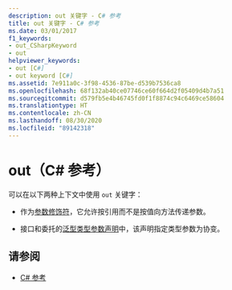```yaml
---
description: out 关键字 - C# 参考
title: out 关键字 - C# 参考
ms.date: 03/01/2017
f1_keywords:
- out_CSharpKeyword
- out
helpviewer_keywords:
- out [C#]
- out keyword [C#]
ms.assetid: 7e911a0c-3f98-4536-87be-d539b7536ca8
ms.openlocfilehash: 68f132ab40ce07746ce60f664d2f05409d4b7a51
ms.sourcegitcommit: d579fb5e4b46745fd0f1f8874c94c6469ce58604
ms.translationtype: HT
ms.contentlocale: zh-CN
ms.lasthandoff: 08/30/2020
ms.locfileid: "89142318"
---
```

# <a name="out-c-reference"></a>out（C# 参考）

可以在以下两种上下文中使用 `out` 关键字：

- 作为[参数修饰符](out-parameter-modifier.md)，它允许按引用而不是按值向方法传递参数。

- 接口和委托的[泛型类型参数声明](out-generic-modifier.md)中，该声明指定类型参数为协变。

## <a name="see-also"></a>请参阅

- [C# 参考](../index.md)
